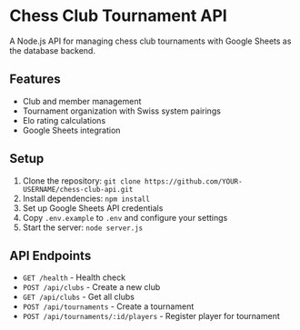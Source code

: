 # Chess Club Tournament API

A Node.js API for managing chess club tournaments with Google Sheets as the database backend.

## Features

- Club and member management
- Tournament organization with Swiss system pairings
- Elo rating calculations
- Google Sheets integration

## Setup

1. Clone the repository: `git clone https://github.com/YOUR-USERNAME/chess-club-api.git`
2. Install dependencies: `npm install`
3. Set up Google Sheets API credentials
4. Copy `.env.example` to `.env` and configure your settings
5. Start the server: `node server.js`

## API Endpoints

- `GET /health` - Health check
- `POST /api/clubs` - Create a new club
- `GET /api/clubs` - Get all clubs
- `POST /api/tournaments` - Create a tournament
- `POST /api/tournaments/:id/players` - Register player for tournament
